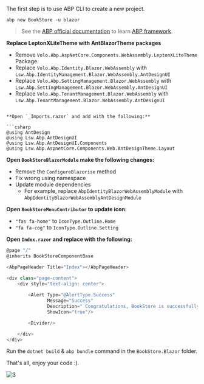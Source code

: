 The first step is to use ABP CLI to create a new project.

`abp new BookStore -u blazor`

> See the [ABP official documentation](https://docs.abp.io) to learn [ABP framework](https://github.com/abpframework/abp).

**Replace LeptonXLiteTheme with AntBlazorTheme packages**

* Remove `Volo.Abp.AspNetCore.Components.WebAssembly.LeptonXLiteTheme` Package.
* Replace `Volo.Abp.Identity.Blazor.WebAssembly` with `Lsw.Abp.IdentityManagement.Blazor.WebAssembly.AntDesignUI`
* Replace `Volo.Abp.SettingManagement.Blazor.WebAssembly` with `Lsw.Abp.SettingManagement.Blazor.WebAssembly.AntDesignUI`
* Replace `Volo.Abp.TenantManagement.Blazor.WebAssembly` with `Lsw.Abp.TenantManagement.Blazor.WebAssembly.AntDesignUI`

```

**Open `_Imports.razor` and add with the following:**

```csharp
@using AntDesign
@using Lsw.Abp.AntDesignUI
@using Lsw.Abp.AntDesignUI.Components
@using Lsw.Abp.AspnetCore.Components.Web.AntDesignTheme.Layout
```

**Open `BookStoreBlazorModule` make the following changes:**

* Remove the `ConfigureBlazorise` method
* Fix wrong using namespace
* Update module dependencies
    * For example, replace `AbpIdentityBlazorWebAssemblyModule` with `AbpIdentityBlazorWebAssemblyAntDesignModule`

**Open `BookStoreMenuContributor` to update icon:**

* `"fas fa-home"` to `IconType.Outline.Home`
* `"fa fa-cog"` to `IconType.Outline.Setting`

**Open `Index.razor` and replace with the following:**

```csharp
@page "/"
@inherits BookStoreComponentBase

<AbpPageHeader Title="Index"></AbpPageHeader>

<div class="page-content">
    <div style="text-align: center">
        
        <Alert Type="@AlertType.Success"
               Message="Success"
               Description=" Congratulations, BookStore is successfully running!"
               ShowIcon="true"/>

        <Divider/>

    </div>
</div>

```

Run the `dotnet build` & `abp bundle` command in the `BookStore.Blazor` folder.

That's all, enjoy your code :).

![3](img/3.png)